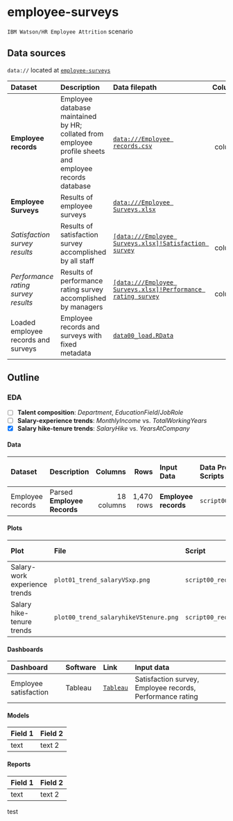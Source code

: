 # employee-surveys
`IBM Watson/HR Employee Attrition` scenario

## Data sources

`data://` located at [`employee-surveys`](https://drive.google.com/open?id=1k4Pk4r4D2nz9xAEgMU7BVJTeEGtJHjY0)

| Dataset | Description | Data filepath | Columns | Rows | Size | Documentation |
|:-- |:--|:--|--:|--:|--:|:--|
| **Employee records** | Employee database maintained by HR; collated from employee profile sheets and employee records database | [`data:///Employee records.csv`](https://drive.google.com/open?id=1QOP_eN3dtOgpb7VG2XI3oiYn4fra6vqe) | 18 columns | 1,470 rows | 181,125 bytes | [`readme.html`](https://github.com/dataseer-carl/dataseer-datalake/blob/master/IBM%20Watson/HR%20Employee%20Attrition/Scenarios/Employee%20Satisfaction%20and%20Performance/readme.html) |
| **Employee Surveys** | Results of employee surveys | [`data:///Employee Surveys.xlsx`](https://drive.google.com/open?id=1RS9WAp087xdkP_AJaRT40OY8P6R7NxMe) |  |  | 101,518 bytes | [`readme.html`](https://github.com/dataseer-carl/dataseer-datalake/blob/master/IBM%20Watson/HR%20Employee%20Attrition/Scenarios/Employee%20Satisfaction%20and%20Performance/readme.html) |
| *Satisfaction survey results* | Results of satisfaction survey accomplished by all staff | [`[data:///Employee Surveys.xlsx]!Satisfaction survey`](https://drive.google.com/open?id=1RS9WAp087xdkP_AJaRT40OY8P6R7NxMe) | 6 columns | 1,470 rows |  |  |
| *Performance rating survey results* | Results of performance rating survey accomplished by managers | [`[data:///Employee Surveys.xlsx]!Performance rating survey`](https://drive.google.com/open?id=1RS9WAp087xdkP_AJaRT40OY8P6R7NxMe) | 6 columns | 1,470 rows |  |  |
| Loaded employee records and surveys | Employee records and surveys with fixed metadata | [`data00_load.RData`](https://drive.google.com/open?id=1mHuc5fao1SHeSLsZbRttFNy-Q_cg-gSE) |  |  | 43,390 bytes | [Data source](https://github.com/dataseer-carl/dataseer-datalake/tree/master/IBM%20Watson/HR%20Employee%20Attrition/Scenarios/Employee%20Satisfaction%20and%20Performance) |

## Outline


### EDA

- [ ] **Talent composition**: *Department*, *EducationField*/*JobRole*
- [ ] **Salary-experience trends**: *MonthlyIncome* vs. *TotalWorkingYears*
- [x] **Salary hike-tenure trends**: *SalaryHike* vs. *YearsAtCompany*

#### Data

| Dataset | Description | Columns | Rows | Input Data | Data Processing Scripts | csv Data File | xlsx Data File | R Data File |
|:--|:--|--:|--:|:--|:--|:--|:--|:--|
| Employee records | Parsed **Employee Records** | 18 columns | 1,470 rows | **Employee records** | `script00_records.R` |  |  | [`records.rds`](https://drive.google.com/open?id=1e9waAdTI_2Y1sH74T_4rDCIslftn_4GM) |

#### Plots

| Plot | File | Script | Input data |
|:--|:--|:--|:--|
| Salary-work experience trends | `plot01_trend_salaryVSxp.png` | `script00_records.R` | Employee records |
| Salary hike-tenure trends | `plot00_trend_salaryhikeVStenure.png` | `script00_records.R` | Employee records |

#### Dashboards

| Dashboard | Software | Link |  Input data |
|:--|:--|:--|:--|
| Employee satisfaction | Tableau | [`Tableau`](https://public.tableau.com/profile/robin.ramos#!/vizhome/Satisfaction_10/Dashboard1?publish=yes) | Satisfaction survey, Employee records, Performance rating |
 
#### Models

| Field 1 | Field 2 | 
|:--|:--|
| text | text 2 | 

#### Reports

| Field 1 | Field 2 | 
|:--|:--|
| text | text 2 | 

test

